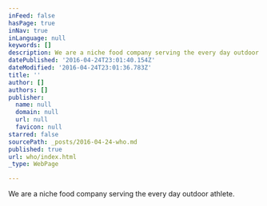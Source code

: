 ```yaml
---
inFeed: false
hasPage: true
inNav: true
inLanguage: null
keywords: []
description: We are a niche food company serving the every day outdoor athlete.
datePublished: '2016-04-24T23:01:40.154Z'
dateModified: '2016-04-24T23:01:36.783Z'
title: ''
author: []
authors: []
publisher:
  name: null
  domain: null
  url: null
  favicon: null
starred: false
sourcePath: _posts/2016-04-24-who.md
published: true
url: who/index.html
_type: WebPage

---
```

We are a niche food company serving the every day outdoor athlete.